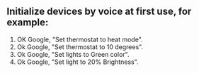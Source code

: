 ## Initialize devices by voice at first use, for example:    

1. OK Google, "Set thermostat to heat mode".  
2. Ok Google, "Set thermostat to 10 degrees".   
3. Ok Google, "Set lights to Green color".  
4. Ok Google, "Set light to 20% Brightness".   
